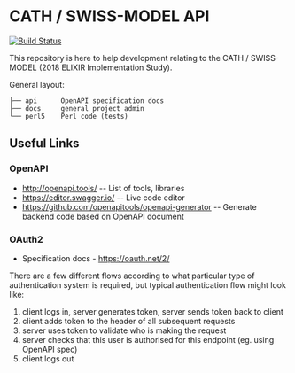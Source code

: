 # CATH / SWISS-MODEL API

[![Build Status](https://travis-ci.com/CATH-SWISSMODEL/cath-swissmodel-api.svg?branch=master)](https://travis-ci.com/CATH-SWISSMODEL/cath-swissmodel-api)

This repository is here to help development relating to the CATH / SWISS-MODEL (2018 ELIXIR Implementation Study).

General layout:

```
├── api      OpenAPI specification docs
├── docs     general project admin
└── perl5    Perl code (tests)
```

## Useful Links

### OpenAPI

* http://openapi.tools/ -- List of tools, libraries
* https://editor.swagger.io/ -- Live code editor
* https://github.com/openapitools/openapi-generator -- Generate backend code based on OpenAPI document

### OAuth2

* Specification docs - https://oauth.net/2/

There are a few different flows according to what particular type of authentication system is required, but typical authentication flow might look like:
1. client logs in, server generates token, server sends token back to client
1. client adds token to the header of all subsequent requests
1. server uses token to validate who is making the request
1. server checks that this user is authorised for this endpoint (eg. using OpenAPI spec)
1. client logs out


